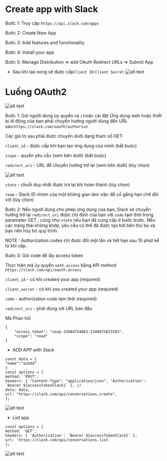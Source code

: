 # Create app with Slack

Bước 1: Truy cập `https://api.slack.com/apps`

Bước 2: Create New App

Bước 3: Add features and functionality

Bước 4: Install your app

Bước 5: Manage Distribution => add OAuth Redirect URLs => Submit App

- Sau khi tạo xong sẽ được cấp`Client ID` `Client Secret`
	![alt text](https://github.com/norealy/SlackBotNoti/blob/master/img/anh1.PNG)
# Luồng OAuth2 
![alt text](https://github.com/norealy/SlackBotNoti/blob/master/img/oath.png)

Bước 1: Gửi người dùng ủy quyền và / hoặc cài đặt
Ứng dụng web hoặc thiết bị di động của bạn phải chuyển hướng người dùng đến URL sau:`https://slack.com/oauth/authorize`

Các giá trị sau phải được chuyển dưới dạng tham số GET:

`client_id` - được cấp khi bạn tạo ứng dụng của mình (bắt buộc)

`scope` - quyền yêu cầu (xem bên dưới) (bắt buộc)

`redirect_uri` - URL để chuyển hướng trở lại (xem bên dưới) (tùy chọn)

![alt text](https://github.com/norealy/SlackBotNoti/blob/master/img/url.PNG)

`state` - chuỗi duy nhất được trả lại khi hoàn thành (tùy chọn)

`team` - Slack ID nhóm của một không gian làm việc để cố gắng hạn chế đối với (tùy chọn)

Bước 2: Nếu người dùng cho phép ứng dụng của bạn, Slack sẽ chuyển hướng trở lại `redirect_uri` được chỉ định của bạn với `code` tạm thời trong parameter GET , cũng như `state` nếu bạn đã cung cấp ở bước trước. Nếu các trạng thái không khớp, yêu cầu có thể đã được tạo bởi bên thứ ba và bạn nên hủy bỏ quy trình.

NOTE : Authorization codes chỉ được đổi một lần và hết hạn sau 10 phút kể từ khi cấp.

Bước 3: Gửi code để lấy access token

Thực hiện mã ủy quyền `oath.access` bằng API method `https://slack.com/api/oauth.access` 

`client_id` - có khi created your app (required)

`client_secret` - có khi you created your app (required)

`code` -  authorization code tạm thời (required)

`redirect_uri` - phải đúng với URL ban đầu



Mã Phàn hồi
```
{
    "access_token": "xoxp-23984754863-2348975623103",
    "scope": "read"
}
```

- ADD APP with Slack 
``` 
const data = {
"name":"acbdd"
}
const options = {
method: 'POST',
headers: { "Content-Type": "application/json", 'Authorization': `Bearer ${accessTokenSlack}` }, //
data: data,
url: "https://slack.com/api/conversations.create",
};
```

![alt text](https://github.com/norealy/SlackBotNoti/blob/master/img/add.PNG)

- List app
```
const options = {
method: 'GET',
headers: { 'Authorization': `Bearer ${accessTokenSlack}` },
url: `https://slack.com/api/conversations.list`
};
```

![alt text](https://github.com/norealy/SlackBotNoti/blob/master/img/list.PNG)
